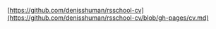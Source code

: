 [https://github.com/denisshuman/rsschool-cv](https://github.com/denisshuman/rsschool-cv/blob/gh-pages/cv.md)
